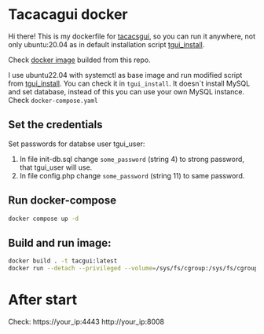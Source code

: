 # Tacacagui docker

Hi there! This is my dockerfile for [tacacsgui](https://github.com/tacacsgui/tacacsgui), so you can run it anywhere, not only ubuntu:20.04 as in default installation script [tgui_install](https://github.com/tacacsgui/tgui_install).

Check [docker image](https://hub.docker.com/r/karpov780/tacgui) builded from this repo.

I use ubuntu22.04 with systemctl as base image and run modified script from [tgui_install](https://github.com/tacacsgui/tgui_install). You can check it in ```tgui_install```.
It doesn`t install MySQL and set database, instead of this you can use your own MySQL instance. Check ```docker-compose.yaml```

## Set the credentials

Set passwords for databse user tgui_user:
1. In file init-db.sql change ```some_password``` (string 4) to strong password, that tgui_user will use.
2. In file config.php change ```some_password``` (string 11) to same password.

## Run docker-compose

``` bash
docker compose up -d
```

## Build and run image:

``` bash
docker build . -t tacgui:latest
docker run --detach --privileged --volume=/sys/fs/cgroup:/sys/fs/cgroup:ro --volume=./config.php:/opt/tacacsgui/web/api/config.php tacgui:latest
```

# After start

Check:
https://your_ip:4443
http://your_ip:8008
